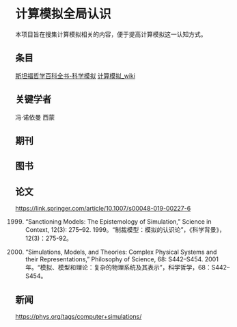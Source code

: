 # 计算模拟全局认识

本项目旨在搜集计算模拟相关的内容，便于提高计算模拟这一认知方式。

## 条目

[斯坦福哲学百科全书-科学模拟](https://plato.stanford.edu/entries/simulations-science/)
[计算模拟_wiki](https://en.wikipedia.org/wiki/Computer_simulation)


## 关键学者

冯·诺依曼
西蒙

## 期刊



## 图书






## 论文

https://link.springer.com/article/10.1007/s00048-019-00227-6

1999. “Sanctioning Models: The Epistemology of Simulation,” Science in Context, 12(3): 275–92.
1999。“制裁模型：模拟的认识论”，《科学背景》，12(3)：275-92。

2001. “Simulations, Models, and Theories: Complex Physical Systems and their Representations,” Philosophy of Science, 68: S442–S454.
2001 年。“模拟、模型和理论：复杂的物理系统及其表示”，科学哲学，68：S442–S454。

## 新闻

https://phys.org/tags/computer+simulations/


